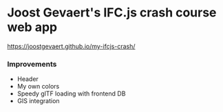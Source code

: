 # Joost Gevaert's IFC.js crash course web app
https://joostgevaert.github.io/my-ifcjs-crash/

### Improvements
* Header
* My own colors
* Speedy glTF loading with frontend DB
* GIS integration
